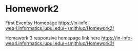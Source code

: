 # Homework2
 First Eventsy Homepage
https://in-info-web4.informatics.iupui.edu/~smithluc/Homework2/


Homework 3 responsive homepage link here https://in-info-web4.informatics.iupui.edu/~smithluc/Homework3/

